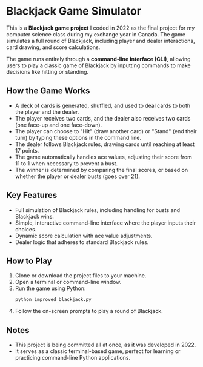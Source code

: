 # Blackjack Game Simulator

This is a **Blackjack game project** I coded in 2022 as the final project for my computer science class during my exchange year in Canada. The game simulates a full round of Blackjack, including player and dealer interactions, card drawing, and score calculations.

The game runs entirely through a **command-line interface (CLI)**, allowing users to play a classic game of Blackjack by inputting commands to make decisions like hitting or standing.

## How the Game Works

- A deck of cards is generated, shuffled, and used to deal cards to both the player and the dealer.
- The player receives two cards, and the dealer also receives two cards (one face-up and one face-down).
- The player can choose to "Hit" (draw another card) or "Stand" (end their turn) by typing these options in the command line.
- The dealer follows Blackjack rules, drawing cards until reaching at least 17 points.
- The game automatically handles ace values, adjusting their score from 11 to 1 when necessary to prevent a bust.
- The winner is determined by comparing the final scores, or based on whether the player or dealer busts (goes over 21).

## Key Features

- Full simulation of Blackjack rules, including handling for busts and Blackjack wins.
- Simple, interactive command-line interface where the player inputs their choices.
- Dynamic score calculation with ace value adjustments.
- Dealer logic that adheres to standard Blackjack rules.

## How to Play

1. Clone or download the project files to your machine.
2. Open a terminal or command-line window.
3. Run the game using Python:
   ```bash
   python improved_blackjack.py
4. Follow the on-screen prompts to play a round of Blackjack.

## Notes

- This project is being committed all at once, as it was developed in 2022.
- It serves as a classic terminal-based game, perfect for learning or practicing command-line Python applications.
